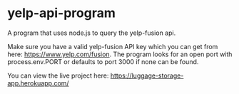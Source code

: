 # yelp-api-program
A program that uses node.js to query the yelp-fusion api.

Make sure you have a valid yelp-fusion API key which you can get from here: https://www.yelp.com/fusion.
The program looks for an open port with process.env.PORT or defaults to port 3000 if none can be found.

You can view the live project here: https://luggage-storage-app.herokuapp.com/
